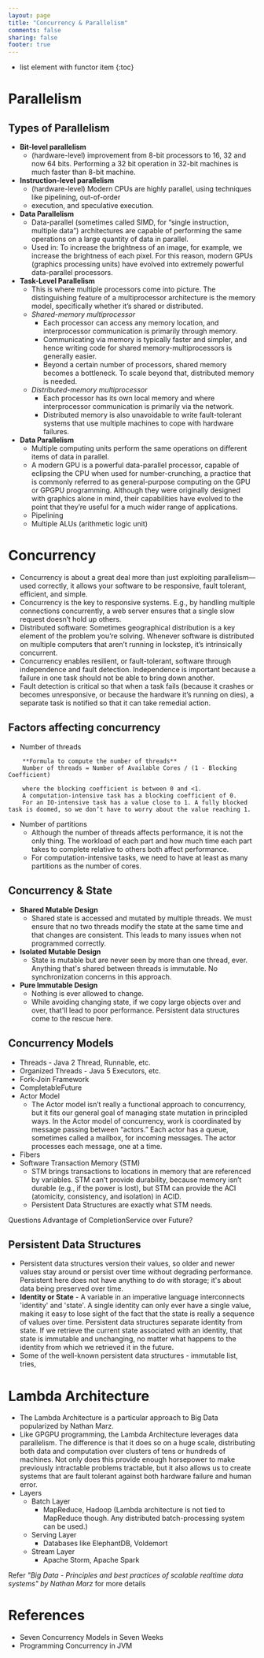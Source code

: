 ```yaml
---
layout: page
title: "Concurrency & Parallelism"
comments: false
sharing: false
footer: true
---
```


* list element with functor item
{:toc}


# Parallelism

## Types of Parallelism

* **Bit-level parallelism**
	* (hardware-level) improvement from 8-bit processors to 16, 32 and now 64 bits. Performing a 32 bit operation in 32-bit machines is much faster than 8-bit machine.
* **Instruction-level parallelism**
	* (hardware-level) Modern CPUs are highly parallel, using techniques like pipelining, out-of-order 
	* execution, and speculative execution.
* **Data Parallelism**
	* Data-parallel (sometimes called SIMD, for “single instruction, multiple data”) architectures are capable of performing the same operations on a large quantity of data in parallel.
	* Used in: To increase the brightness of an image, for example, we increase the brightness of each pixel. For this reason, modern GPUs (graphics processing units) have evolved into extremely powerful data-parallel processors.
* **Task-Level Parallelism**
	* This is where multiple processors come into picture. The distinguishing feature of a multiprocessor architecture is the memory model, specifically whether it’s shared or distributed.
	* *Shared-memory multiprocessor*
		* Each processor can access any memory location, and interprocessor communication is primarily through memory. 
		* Communicating via memory is typically faster and simpler, and hence writing code for shared memory-multiprocessors is generally easier.
		* Beyond a certain number of processors, shared memory becomes a bottleneck. To scale beyond that, distributed memory is needed.
		<add picture here>
	* *Distributed-memory multiprocessor*
		* Each processor has its own local memory and where interprocessor communication is primarily via the network.
		* Distributed memory is also unavoidable to write fault-tolerant systems that use multiple machines to cope with hardware failures.
		<add picture here>
* **Data Parallelism**
	* Multiple computing units perform the same operations on different items of data in parallel.
	* A modern GPU is a powerful data-parallel processor, capable of eclipsing the CPU when used for number-crunching, a practice that is commonly referred to as general-purpose computing on the GPU or GPGPU programming. Although they were originally designed with graphics alone in mind, their capabilities have evolved to the point that they’re useful for a much wider range of applications.
	* Pipelining
	* Multiple ALUs (arithmetic logic unit)

# Concurrency

* Concurrency is about a great deal more than just exploiting parallelism—used correctly, it allows your software to be responsive, fault tolerant, efficient, and simple.
* Concurrency is the key to responsive systems. E.g., by handling multiple connections concurrently, a web server ensures that a single slow request doesn’t hold up others.
* Distributed software: Sometimes geographical distribution is a key element of the problem you’re solving. Whenever software is distributed on multiple computers that aren’t running in lockstep, it’s intrinsically concurrent.
* Concurrency enables resilient, or fault-tolerant, software through independence and fault detection. Independence is important because a failure in one task should not be able to bring down another. 
* Fault detection is critical so that when a task fails (because it crashes or becomes unresponsive, or because the hardware it’s running on dies), a separate task is notified so that it can take remedial action.

## Factors affecting concurrency

* Number of threads

```
	**Formula to compute the number of threads**
	Number of threads = Number of Available Cores / (1 - Blocking Coefficient)

	where the blocking coefficient is between 0 and <1.
	A computation-intensive task has a blocking coefficient of 0. 
	For an IO-intensive task has a value close to 1. A fully blocked task is doomed, so we don’t have to worry about the value reaching 1.
```

* Number of partitions
	* Although the number of threads affects performance, it is not the only thing. The workload of each part and how much time each part takes to complete relative to others both affect performance. 
	* For computation-intensive tasks, we need to have at least as many partitions as the number of cores.


## Concurrency & State

* **Shared Mutable Design**
	* Shared state is accessed and mutated by multiple threads. We must ensure that no two threads modify the state at the same time and that changes are consistent. This leads to many issues when not programmed correctly.
* **Isolated Mutable Design**
	* State is mutable but are never seen by more than one thread, ever. Anything that's shared between threads is immutable. No synchronization concerns in this approach.
* **Pure Immutable Design**
	* Nothing is ever allowed to change.
	* While avoiding changing state, if we copy large objects over and over, that'll lead to poor performance. Persistent data structures come to the rescue here.

## Concurrency Models

* Threads - Java 2 Thread, Runnable, etc.
* Organized Threads - Java 5 Executors, etc.
* Fork-Join Framework
* CompletableFuture
* Actor Model
	* The Actor model isn’t really a functional approach to concurrency, but it fits our general goal of managing state mutation in principled ways. In the Actor model of concurrency, work is coordinated by message passing between “actors.” Each actor has a queue, sometimes called a mailbox, for incoming messages. The actor processes each message, one at a time.
* Fibers
* Software Transaction Memory (STM)
	* STM brings transactions to locations in memory that are referenced by variables. STM can’t provide durability, because memory isn’t durable (e.g., if the power is lost), but STM can provide the ACI (atomicity, consistency, and isolation) in ACID.
	* Persistent Data Structures are exactly what STM needs.


Questions
	Advantage of CompletionService over Future?

## Persistent Data Structures

* Persistent data structures version their values, so older and newer values stay around or persist over time without degrading performance. Persistent here does not have anything to do with storage; it's about data being preserved over time.
* **Identity or State** - A variable in an imperative language interconnects 'identity' and 'state'. A single identity can only ever have a single value, making it easy to lose sight of the fact that the state is really a sequence of values over time. Persistent data structures separate identity from state. If we retrieve the current state associated with an identity, that state is immutable and unchanging, no matter what happens to the identity from which we retrieved it in the future.
* Some of the well-known persistent data structures - immutable list, tries, 

# Lambda Architecture

* The Lambda Architecture is a particular approach to Big Data popularized by Nathan Marz.
* Like GPGPU programming, the Lambda Architecture leverages data parallelism. The difference is that it does so on a huge scale, distributing both data and computation over clusters of tens or hundreds of machines. Not only does this provide enough horsepower to make previously intractable problems tractable, but it also allows us to create systems that are fault tolerant against both hardware failure and human error.
* Layers
	* Batch Layer
		* MapReduce, Hadoop (Lambda architecture is not tied to MapReduce though. Any distributed batch-processing system can be used.)
	* Serving Layer
		* Databases like ElephantDB, Voldemort
	* Stream Layer
		* Apache Storm, Apache Spark

Refer *"Big Data - Principles and best practices of scalable realtime data systems" by Nathan Marz* for more details

# References

* Seven Concurrency Models in Seven Weeks
* Programming Concurrency in JVM
